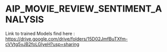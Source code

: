 # AIP_MOVIE_REVIEW_SENTIMENT_ANALYSIS

Link to trained Models find here : https://drive.google.com/drive/folders/15D02JmfBuTXfm-cVVtg5vJB2foLGlyeH?usp=sharing
